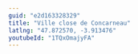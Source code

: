 ```yaml
---
guid: "e2d163328329"
title: "Ville close de Concarneau"
latlng: "47.872570, -3.913476"
youtubeId: "1TQxOmajyFA" 
---
```

